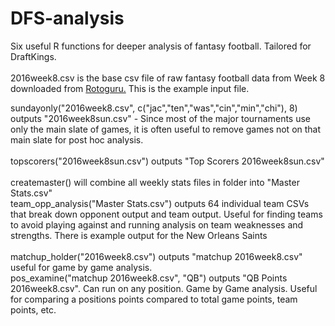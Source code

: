 # DFS-analysis
Six useful R functions for deeper analysis of fantasy football. Tailored for DraftKings. <br />
<br />
2016week8.csv is the base csv file of raw fantasy football data from Week 8 downloaded from <a href = "http://rotoguru1.com/cgi-bin/fyday.pl?week=8&year=2016&game=dk&scsv=1" target="_blank">Rotoguru.</a> This is the example input file.  <br />

sundayonly("2016week8.csv", c("jac","ten","was","cin","min","chi"), 8) outputs "2016week8sun.csv" - Since most of the major tournaments use only the main slate of games, it is often useful to remove games not on that main slate for post hoc analysis.  <br />
 <br />
topscorers("2016week8sun.csv") outputs "Top Scorers 2016week8sun.csv" <br/>
<br />
createmaster() will combine all weekly stats files in folder into "Master Stats.csv"  <br />
team_opp_analysis("Master Stats.csv") outputs 64 individual team CSVs that break down opponent output and team output. Useful for finding teams to avoid playing against and running analysis on team weaknesses and strengths. There is example output for the New Orleans Saints <br />
<br />
matchup_holder("2016week8.csv") outputs "matchup 2016week8.csv" useful for game by game analysis. <br />
pos_examine("matchup 2016week8.csv", "QB") outputs "QB Points 2016week8.csv". Can run on any position. Game by Game analysis. Useful for comparing a positions points compared to total game points, team points, etc.  

 
